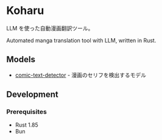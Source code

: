 # Koharu

LLM を使った自動漫画翻訳ツール。

Automated manga translation tool with LLM, written in Rust.

## Models

- [comic-text-detector](https://github.com/dmMaze/comic-text-detector) - 漫画のセリフを検出するモデル

## Development

### Prerequisites

- Rust 1.85
- Bun
